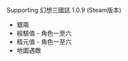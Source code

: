 Supporting 幻想三國誌 1.0.9 (Steam版本)

<ul>
  <li>銀兩</li>
  <li>經驗值 - 角色一至六</li>
  <li>精元值 - 角色一至六</li>
  <li>地圖遇敵</li>
</ul>
